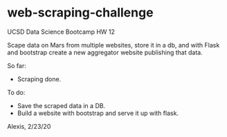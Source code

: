 # web-scraping-challenge
UCSD Data Science Bootcamp HW 12

Scape data on Mars from multiple websites, store it in a db, and with Flask and bootstrap create a new aggregator website publishing that data.

So far:
* Scraping done.

To do:
* Save the scraped data in a DB.
* Build a website with bootstrap and serve it up with flask.

Alexis, 2/23/20
